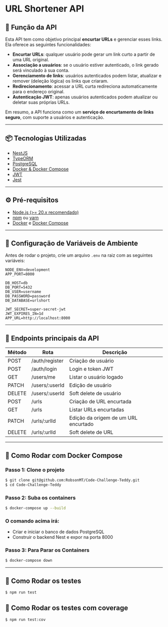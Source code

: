 # URL Shortener API

## 📖 Função da API

Esta API tem como objetivo principal **encurtar URLs** e gerenciar esses links.  
Ela oferece as seguintes funcionalidades:

-  **Encurtar URLs**: qualquer usuário pode gerar um link curto a partir de uma URL original.  
-  **Associação a usuários**: se o usuário estiver autenticado, o link gerado será vinculado à sua conta.  
-  **Gerenciamento de links**: usuários autenticados podem listar, atualizar e remover (deleção lógica) os links que criaram.  
-  **Redirecionamento**: acessar a URL curta redireciona automaticamente para o endereço original.  
-  **Autenticação JWT**: apenas usuários autenticados podem atualizar ou deletar suas próprias URLs.  

Em resumo, a API funciona como um **serviço de encurtamento de links seguro**, com suporte a usuários e autenticação.

---

## 📦 Tecnologias Utilizadas

- [NestJS](https://nestjs.com/)  
- [TypeORM](https://typeorm.io/)  
- [PostgreSQL](https://www.postgresql.org/)  
- [Docker & Docker Compose](https://www.docker.com/)  
- [JWT](https://jwt.io/)  
- [Jest](https://jestjs.io/)  

---

## ⚙️ Pré-requisitos

- [Node.js (>= 20.x recomendado)](https://nodejs.org/)
- [npm](https://www.npmjs.com/) ou [yarn](https://yarnpkg.com/)
- [Docker](https://www.docker.com/) e [Docker Compose](https://docs.docker.com/compose/)

---

## 🔧 Configuração de Variáveis de Ambiente

Antes de rodar o projeto, crie um arquivo `.env` na raiz com as seguintes variáveis:

```env
NODE_ENV=development
APP_PORT=8000

DB_HOST=db
DB_PORT=5432
DB_USER=username
DB_PASSWORD=password
DB_DATABASE=urlshort

JWT_SECRET=super-secret-jwt
JWT_EXPIRES_IN=1d
APP_URL=http://localhost:8000
```
---

## 📝 Endpoints principais da API

| Método | Rota             | Descrição                                    |
|--------|------------------|----------------------------------------------|
| POST   | /auth/register   | Criação de usuário                           |
| POST   | /auth/login      | Login e token JWT                            |
| GET    | /users/me        | Listar o usuário logado                      |
| PATCH  | /users/:userId   | Edição de usuário                            |
| DELETE | /users/:userId   | Soft delete de usuário                       |
| POST   | /urls            | Criação de URL encurtada                     |
| GET    | /urls            | Listar URLs encurtadas                       |
| PATCH  | /urls/:urlId     | Edição da origem de um URL encurtado         |
| DELETE | /urls/:urlId     | Soft delete de URL                           |

---

## 🐳 Como Rodar com Docker Compose
### Passo 1: Clone o projeto

```bash
$ git clone git@github.com:RobsonMT/Code-Challenge-Teddy.git
$ cd Code-Challenge-Teddy
```

### Passo 2: Suba os containers

```bash
$ docker-compose up --build
```

### O comando acima irá:
 - Criar e iniciar o banco de dados PostgreSQL
 - Construir o backend Nest e expor na porta 8000
   
### Passo 3: Para Parar os Containers

```bash
$ docker-compose down
```
---

## 🧪 Como Rodar os testes

```bash
$ npm run test
```

## 🧪 Como Rodar os testes com coverage

```bash
$ npm run test:cov
```
